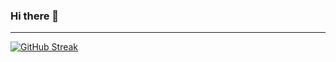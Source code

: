 ### Hi there 👋
---
[![GitHub Streak](https://streak-stats.demolab.com?user=Gendi-kinji&theme=dark)](https://git.io/streak-stats)

<!--
**Gendi-kinji/Gendi-kinji** is a ✨ _special_ ✨ repository because its `README.md` (this file) appears on your GitHub profile.

Here are some ideas to get you started:

- 🔭 I’m currently working on ...
- 🌱 I’m currently learning ...
- 👯 I’m looking to collaborate on ...
- 🤔 I’m looking for help with ...
- 💬 Ask me about ...
- 📫 How to reach me: ...
- 😄 Pronouns: ...
- ⚡ Fun fact: ...
-->
